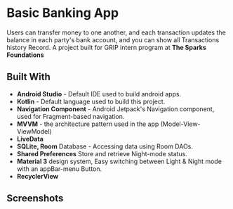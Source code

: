 # Basic Banking App #
Users can transfer money to one another, and each transaction updates the balance in each party's bank account, and you can show all Transactions history Record.
A project built for GRIP intern program at **The Sparks Foundations**

## Built With ##
* **Android Studio** - Default IDE used to build android apps.
* **Kotlin** - Default language used to build this project.
* **Navigation Component** - Android Jetpack's Navigation component, used for Fragment-based navigation.
* **MVVM** - the architecture pattern used in the app (Model-View-ViewModel)
* **LiveData**
* **SQLite, Room** Database - Accessing data using Room DAOs.
* **Shared Preferences** Store and retrieve Night-mode status.
* **Material 3** design system, Easy switching between Light & Night mode with an appBar-menu Button.
* **RecyclerView**

## Screenshots ##

